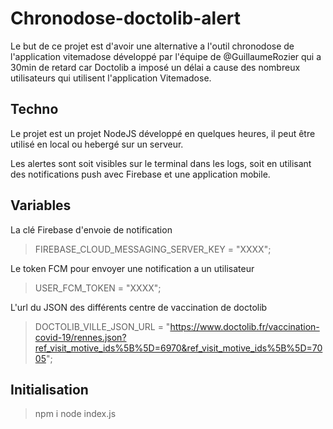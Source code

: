 # Chronodose-doctolib-alert

Le but de ce projet est d'avoir une alternative a l'outil chronodose de l'application vitemadose développé par l'équipe de @GuillaumeRozier qui a 30min de retard car Doctolib a imposé un délai a cause des nombreux utilisateurs qui utilisent l'application Vitemadose.

## Techno

Le projet est un projet NodeJS développé en quelques heures, il peut être utilisé en local ou hebergé sur un serveur.

Les alertes sont soit visibles sur le terminal dans les logs, soit en utilisant des notifications push avec Firebase et une application mobile.

## Variables

La clé Firebase d'envoie de notification
> FIREBASE_CLOUD_MESSAGING_SERVER_KEY = "XXXX";

Le token FCM pour envoyer une notification a un utilisateur
> USER_FCM_TOKEN = "XXXX";

L'url du JSON des différents centre de vaccination de doctolib
> DOCTOLIB_VILLE_JSON_URL = "https://www.doctolib.fr/vaccination-covid-19/rennes.json?ref_visit_motive_ids%5B%5D=6970&ref_visit_motive_ids%5B%5D=7005";


## Initialisation

> npm i
> node index.js

